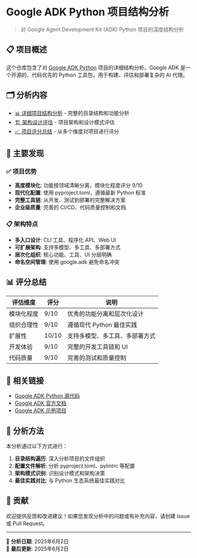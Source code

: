 # Google ADK Python 项目结构分析

> 对 Google Agent Development Kit (ADK) Python 项目的深度结构分析

## 📋 项目概述

这个仓库包含了对 [Google ADK Python](https://github.com/google/adk-python) 项目的详细结构分析。Google ADK 是一个开源的、代码优先的 Python 工具包，用于构建、评估和部署复杂的 AI 代理。

## 🗂️ 分析内容

- [📊 详细项目结构分析](./project-structure-analysis.md) - 完整的目录结构和功能分析
- [🏗️ 架构设计评估](./architecture-assessment.md) - 项目架构和设计模式评估
- [📈 项目评分总结](./project-scoring.md) - 从多个维度对项目进行评分

## 🎯 主要发现

### ✅ 项目优势
- **高度模块化**: 功能按领域清晰分离，模块化程度评分 9/10
- **现代化配置**: 使用 pyproject.toml，遵循最新 Python 标准
- **完整工具链**: 从开发、测试到部署的完整解决方案
- **企业级质量**: 完善的 CI/CD、代码质量控制和文档

### 📋 架构特点
- **多入口设计**: CLI 工具、程序化 API、Web UI
- **可扩展架构**: 支持多模型、多工具、多部署方式
- **层次化组织**: 核心功能、工具、UI 分层明确
- **命名空间管理**: 使用 google.adk 避免命名冲突

## 📊 评分总结

| 评估维度 | 评分 | 说明 |
|---------|------|------|
| 模块化程度 | 9/10 | 优秀的功能分离和层次化设计 |
| 组织合理性 | 9/10 | 遵循现代 Python 最佳实践 |
| 扩展性 | 10/10 | 支持多模型、多工具、多部署方式 |
| 开发体验 | 9/10 | 完整的开发工具链和 UI |
| 代码质量 | 9/10 | 完善的测试和质量控制 |

## 🔗 相关链接

- [Google ADK Python 源代码](https://github.com/google/adk-python)
- [Google ADK 官方文档](https://google.github.io/adk-docs/)
- [Google ADK 示例项目](https://github.com/google/adk-samples)

## 📝 分析方法

本分析通过以下方式进行：
1. **目录结构遍历**: 深入分析项目的文件组织
2. **配置文件解析**: 分析 pyproject.toml、pylintrc 等配置
3. **架构模式识别**: 识别设计模式和架构决策
4. **最佳实践对比**: 与 Python 生态系统最佳实践对比

## 🤝 贡献

欢迎提供反馈和改进建议！如果您发现分析中的问题或有补充内容，请创建 Issue 或 Pull Request。

---

📅 **分析日期**: 2025年6月2日  
🔄 **最后更新**: 2025年6月2日
